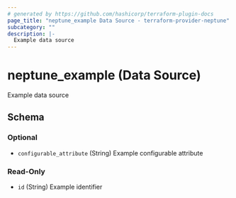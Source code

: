 ```yaml
---
# generated by https://github.com/hashicorp/terraform-plugin-docs
page_title: "neptune_example Data Source - terraform-provider-neptune"
subcategory: ""
description: |-
  Example data source
---
```


# neptune_example (Data Source)

Example data source



<!-- schema generated by tfplugindocs -->
## Schema

### Optional

- `configurable_attribute` (String) Example configurable attribute

### Read-Only

- `id` (String) Example identifier
